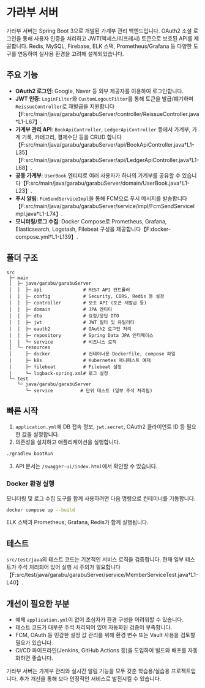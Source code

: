 # 가라부 서버

가라부 서버는 Spring Boot 3으로 개발된 가계부 관리 백엔드입니다. OAuth2 소셜 로그인을 통해 사용자 인증을 처리하고 JWT(액세스/리프레시) 토큰으로 보호된 API를 제공합니다. Redis, MySQL, Firebase, ELK 스택, Prometheus/Grafana 등 다양한 도구를 연동하여 실사용 환경을 고려해 설계되었습니다.

## 주요 기능

- **OAuth2 로그인**: Google, Naver 등 외부 제공자를 이용하여 로그인합니다.
- **JWT 인증**: `LoginFilter`와 `CustomLogoutFilter`를 통해 토큰을 발급/폐기하며 `ReissueController`로 재발급을 지원합니다【F:src/main/java/garabu/garabuServer/controller/ReissueController.java†L1-L67】.
- **가계부 관리 API**: `BookApiController`, `LedgerApiController` 등에서 가계부, 가계 기록, 카테고리, 결제수단 등을 CRUD 합니다【F:src/main/java/garabu/garabuServer/api/BookApiController.java†L1-L35】【F:src/main/java/garabu/garabuServer/api/LedgerApiController.java†L1-L68】.
- **공동 가계부**: `UserBook` 엔티티로 여러 사용자가 하나의 가계부를 공유할 수 있습니다【F:src/main/java/garabu/garabuServer/domain/UserBook.java†L1-L23】.
- **푸시 알림**: `FcmSendServiceImpl`을 통해 FCM으로 푸시 메시지를 발송합니다【F:src/main/java/garabu/garabuServer/service/impl/FcmSendServiceImpl.java†L1-L74】.
- **모니터링/로그 수집**: Docker Compose로 Prometheus, Grafana, Elasticsearch, Logstash, Filebeat 구성을 제공합니다【F:docker-compose.yml†L1-L139】.

## 폴더 구조

```
src
 ├─ main
 │  ├─ java/garabu/garabuServer
 │  │  ├─ api               # REST API 컨트롤러
 │  │  ├─ config            # Security, CORS, Redis 등 설정
 │  │  ├─ controller        # 보조 API (토큰 재발급 등)
 │  │  ├─ domain            # JPA 엔티티
 │  │  ├─ dto               # 요청/응답 DTO
 │  │  ├─ jwt               # JWT 필터 및 유틸리티
 │  │  ├─ oauth2            # OAuth2 로그인 처리
 │  │  ├─ repository        # Spring Data JPA 인터페이스
 │  │  └─ service           # 비즈니스 로직
 │  └─ resources
 │     ├─ docker            # 컨테이너용 Dockerfile, compose 파일
 │     ├─ k8s               # Kubernetes 매니페스트 예제
 │     ├─ filebeat          # Filebeat 설정
 │     └─ logback-spring.xml# 로그 설정
 └─ test
    └─ java/garabu/garabuServer
       └─ service          # 단위 테스트 (일부 주석 처리됨)
```

## 빠른 시작

1. `application.yml`에 DB 접속 정보, `jwt.secret`, OAuth2 클라이언트 ID 등 필요한 값을 설정합니다.
2. 의존성을 설치하고 애플리케이션을 실행합니다.

```bash
./gradlew bootRun
```

3. API 문서는 `/swagger-ui/index.html`에서 확인할 수 있습니다.

### Docker 환경 실행

모니터링 및 로그 수집 도구를 함께 사용하려면 다음 명령으로 컨테이너를 기동합니다.

```bash
docker compose up --build
```

ELK 스택과 Prometheus, Grafana, Redis가 함께 실행됩니다.

## 테스트

`src/test/java`의 테스트 코드는 기본적인 서비스 로직을 검증합니다. 현재 일부 테스트가 주석 처리되어 있어 실행 시 주의가 필요합니다【F:src/test/java/garabu/garabuServer/service/MemberServiceTest.java†L1-L40】.

## 개선이 필요한 부분

- 예제 `application.yml`이 없어 초심자가 환경 구성을 어려워할 수 있습니다.
- 테스트 코드가 대부분 주석 처리되어 있어 자동화된 검증이 부족합니다.
- FCM, OAuth 등 민감한 설정 값 관리를 위해 환경 변수 또는 Vault 사용을 검토할 필요가 있습니다.
- CI/CD 파이프라인(Jenkins, GitHub Actions 등)을 도입하여 빌드와 배포를 자동화하면 좋습니다.

가라부 서버는 가계부 관리와 실시간 알림 기능을 모두 갖춘 학습용/실습용 프로젝트입니다. 추가 개선을 통해 보다 안정적인 서비스로 발전시킬 수 있습니다.
